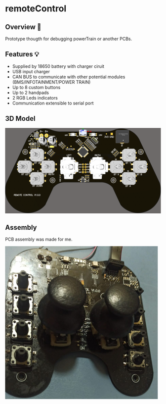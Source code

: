 # remoteControl

## Overview 🛵

Prototype thougth for debugging powerTrain or another PCBs.

## Features 💡

- Supplied by 18650 battery with charger ciruit
- USB input charger
- CAN BUS to communicate with other potential modules (BMS/INFOTAINMENT/POWER TRAIN)
- Up to 8 custom buttons
- Up to 2 handpads
- 2 RGB Leds indicators
- Communication extensible to serial port


## 3D Model
![top](https://github.com/TobiasBp99/remoteControl/blob/master/images/topLayer.png)

## Assembly

PCB assembly was made for me.<p></p>
![pcb](https://github.com/TobiasBp99/remoteControl/blob/master/images/pcb.png)
